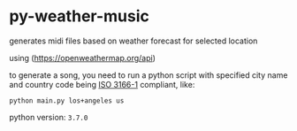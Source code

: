 # py-weather-music

generates midi files based on weather forecast for selected location

using (https://openweathermap.org/api)


to generate a song, you need to run a python script with specified city name and country code being [ISO 3166-1](https://en.wikipedia.org/wiki/ISO_3166-1) compliant, like:
```
python main.py los+angeles us
```



python version: `3.7.0`
